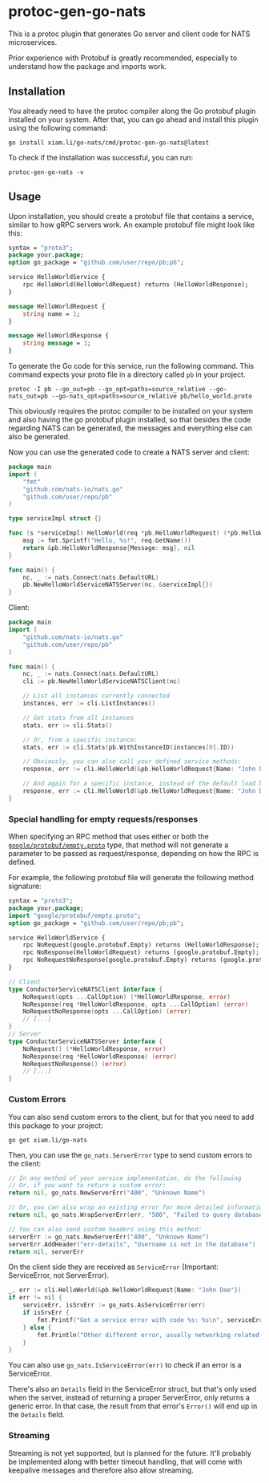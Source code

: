 # protoc-gen-go-nats

This is a protoc plugin that generates Go server and client code for NATS microservices.

Prior experience with Protobuf is greatly recommended, especially to understand how the package and imports work.

## Installation

You already need to have the protoc compiler along the Go protobuf plugin installed on your system.
After that, you can go ahead and install this plugin using the following command:

```shell
go install xiam.li/go-nats/cmd/protoc-gen-go-nats@latest
```

To check if the installation was successful, you can run:

```shell
protoc-gen-go-nats -v
```

## Usage

Upon installation, you should create a protobuf file that contains a service, similar to how gRPC servers work.
An example protobuf file might look like this:

```protobuf
syntax = "proto3";
package your.package;
option go_package = "github.com/user/repo/pb;pb";

service HelloWorldService {
    rpc HelloWorld(HelloWorldRequest) returns (HelloWorldResponse);
}

message HelloWorldRequest {
    string name = 1;
}

message HelloWorldResponse {
    string message = 1;
}
```

To generate the Go code for this service, run the following command.
This command expects your proto file in a directory called `pb` in your project.

```shell
protoc -I pb --go_out=pb --go_opt=paths=source_relative --go-nats_out=pb --go-nats_opt=paths=source_relative pb/hello_world.proto
```

This obviously requires the protoc compiler to be installed on your system
and also having the go protobuf plugin installed, so that besides the code
regarding NATS can be generated, the messages and everything else can also be generated.

Now you can use the generated code to create a NATS server and client:

```go
package main
import (
    "fmt"
    "github.com/nats-io/nats.go"
    "github.com/user/repo/pb"
)

type serviceImpl struct {}

func (s *serviceImpl) HelloWorld(req *pb.HelloWorldRequest) (*pb.HelloWorldResponse, error) {
	msg := fmt.Sprintf("Hello, %s!", req.GetName())
	return &pb.HelloWorldResponse{Message: msg}, nil
}

func main() {
	nc, _ := nats.Connect(nats.DefaultURL)
	pb.NewHelloWorldServiceNATSServer(nc, &serviceImpl{})
}
```

Client:

```go
package main
import (
	"github.com/nats-io/nats.go"
    "github.com/user/repo/pb"
)

func main() {
	nc, _ := nats.Connect(nats.DefaultURL)
	cli := pb.NewHelloWorldServiceNATSClient(nc)

	// List all instances currently connected
	instances, err := cli.ListInstances()

	// Get stats from all instances
	stats, err := cli.Stats()

	// Or, from a specific instance:
	stats, err := cli.Stats(pb.WithInstanceID(instances[0].ID))

	// Obviously, you can also call your defined service methods:
	response, err := cli.HelloWorld(&pb.HelloWorldRequest{Name: "John Doe"})

	// And again for a specific instance, instead of the default load balanced distribution:
	response, err := cli.HelloWorld(&pb.HelloWorldRequest{Name: "John Doe"}, pb.WithInstanceID(instances[0].ID))
}
```

### Special handling for empty requests/responses

When specifying an RPC method that uses either or both the [`google/protobuf/empty.proto`](https://protobuf.dev/reference/protobuf/google.protobuf/#empty) type, that method will not generate a parameter to be passed as request/response, depending on how the RPC is defined.

For example, the following protobuf file will generate the following method signature:

```protobuf
syntax = "proto3";
package your.package;
import "google/protobuf/empty.proto";
option go_package = "github.com/user/repo/pb;pb";

service HelloWorldService {
    rpc NoRequest(google.protobuf.Empty) returns (HelloWorldResponse);
    rpc NoResponse(HelloWorldRequest) returns (google.protobuf.Empty);
    rpc NoRequestNoResponse(google.protobuf.Empty) returns (google.protobuf.Empty);
}
```

```go
// Client
type ConductorServiceNATSClient interface {
    NoRequest(opts ...CallOption) (*HelloWorldResponse, error)
    NoResponse(req *HelloWorldResponse, opts ...CallOption) (error)
    NoRequestNoResponse(opts ...CallOption) (error)
    // [...]
}
// Server
type ConductorServiceNATSServer interface {
    NoRequest() (*HelloWorldResponse, error)
    NoResponse(req *HelloWorldResponse) (error)
    NoRequestNoResponse() (error)
    // [...]
}
````

### Custom Errors

You can also send custom errors to the client, but for that you need to add this package to your project:

```shell
go get xiam.li/go-nats
```

Then, you can use the `go_nats.ServerError` type to send custom errors to the client:

```go
// In any method of your service implementation, do the following
// Or, if you want to return a custom error:
return nil, go_nats.NewServerErr("400", "Unknown Name")

// Or, you can also wrap an existing error for more detailed information:
return nil, go_nats.WrapServerErr(err, "500", "Failed to query database")

// You can also send custom headers using this method:
serverErr := go_nats.NewServerErr("400", "Unknown Name")
serverErr.AddHeader("err-details", "Username is not in the database")
return nil, serverErr
```

On the client side they are received as `ServiceError` (Important: ServiceError, not ServerError).

```go
_, err := cli.HelloWorld(&pb.HelloWorldRequest{Name: "John Doe"})
if err != nil {
    serviceErr, isSrvErr := go_nats.AsServiceError(err)
    if isSrvErr {
        fmt.Printf("Got a service error with code %s: %s\n", serviceErr.Code, serviceErr.Description)
    } else {
        fmt.Println("Other different error, usually networking related or an issue with unmarshalling the response")
    }
}
```

You can also use `go_nats.IsServiceError(err)` to check if an error is a ServiceError.

There's also an `Details` field in the ServiceError struct, but that's only used when
the server, instead of returning a proper ServerError, only returns a generic error.
In that case, the result from that error's `Error()` will end up in the `Details` field.

### Streaming

Streaming is not yet supported, but is planned for the future.
It'll probably be implemented along with better timeout handling,
that will come with keepalive messages and therefore also allow streaming.

